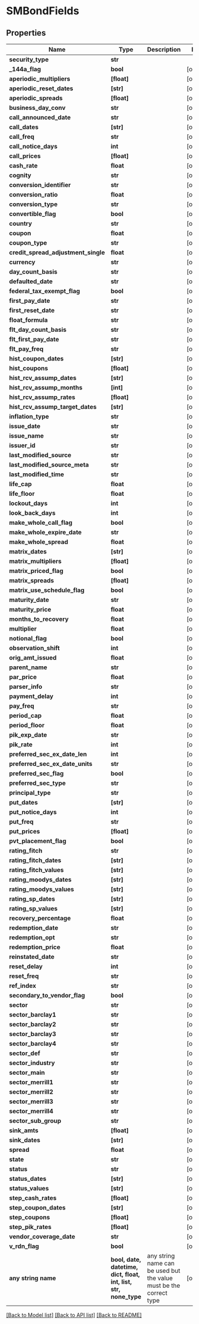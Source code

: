 # SMBondFields


## Properties
Name | Type | Description | Notes
------------ | ------------- | ------------- | -------------
**security_type** | **str** |  | 
**_144a_flag** | **bool** |  | [optional] 
**aperiodic_multipliers** | **[float]** |  | [optional] 
**aperiodic_reset_dates** | **[str]** |  | [optional] 
**aperiodic_spreads** | **[float]** |  | [optional] 
**business_day_conv** | **str** |  | [optional] 
**call_announced_date** | **str** |  | [optional] 
**call_dates** | **[str]** |  | [optional] 
**call_freq** | **str** |  | [optional] 
**call_notice_days** | **int** |  | [optional] 
**call_prices** | **[float]** |  | [optional] 
**cash_rate** | **float** |  | [optional] 
**cognity** | **str** |  | [optional] 
**conversion_identifier** | **str** |  | [optional] 
**conversion_ratio** | **float** |  | [optional] 
**conversion_type** | **str** |  | [optional] 
**convertible_flag** | **bool** |  | [optional] 
**country** | **str** |  | [optional] 
**coupon** | **float** |  | [optional] 
**coupon_type** | **str** |  | [optional] 
**credit_spread_adjustment_single** | **float** |  | [optional] 
**currency** | **str** |  | [optional] 
**day_count_basis** | **str** |  | [optional] 
**defaulted_date** | **str** |  | [optional] 
**federal_tax_exempt_flag** | **bool** |  | [optional] 
**first_pay_date** | **str** |  | [optional] 
**first_reset_date** | **str** |  | [optional] 
**float_formula** | **str** |  | [optional] 
**flt_day_count_basis** | **str** |  | [optional] 
**flt_first_pay_date** | **str** |  | [optional] 
**flt_pay_freq** | **str** |  | [optional] 
**hist_coupon_dates** | **[str]** |  | [optional] 
**hist_coupons** | **[float]** |  | [optional] 
**hist_rcv_assump_dates** | **[str]** |  | [optional] 
**hist_rcv_assump_months** | **[int]** |  | [optional] 
**hist_rcv_assump_rates** | **[float]** |  | [optional] 
**hist_rcv_assump_target_dates** | **[str]** |  | [optional] 
**inflation_type** | **str** |  | [optional] 
**issue_date** | **str** |  | [optional] 
**issue_name** | **str** |  | [optional] 
**issuer_id** | **str** |  | [optional] 
**last_modified_source** | **str** |  | [optional] 
**last_modified_source_meta** | **str** |  | [optional] 
**last_modified_time** | **str** |  | [optional] 
**life_cap** | **float** |  | [optional] 
**life_floor** | **float** |  | [optional] 
**lockout_days** | **int** |  | [optional] 
**look_back_days** | **int** |  | [optional] 
**make_whole_call_flag** | **bool** |  | [optional] 
**make_whole_expire_date** | **str** |  | [optional] 
**make_whole_spread** | **float** |  | [optional] 
**matrix_dates** | **[str]** |  | [optional] 
**matrix_multipliers** | **[float]** |  | [optional] 
**matrix_priced_flag** | **bool** |  | [optional] 
**matrix_spreads** | **[float]** |  | [optional] 
**matrix_use_schedule_flag** | **bool** |  | [optional] 
**maturity_date** | **str** |  | [optional] 
**maturity_price** | **float** |  | [optional] 
**months_to_recovery** | **float** |  | [optional] 
**multiplier** | **float** |  | [optional] 
**notional_flag** | **bool** |  | [optional] 
**observation_shift** | **int** |  | [optional] 
**orig_amt_issued** | **float** |  | [optional] 
**parent_name** | **str** |  | [optional] 
**par_price** | **float** |  | [optional] 
**parser_info** | **str** |  | [optional] 
**payment_delay** | **int** |  | [optional] 
**pay_freq** | **str** |  | [optional] 
**period_cap** | **float** |  | [optional] 
**period_floor** | **float** |  | [optional] 
**pik_exp_date** | **str** |  | [optional] 
**pik_rate** | **int** |  | [optional] 
**preferred_sec_ex_date_len** | **int** |  | [optional] 
**preferred_sec_ex_date_units** | **str** |  | [optional] 
**preferred_sec_flag** | **bool** |  | [optional] 
**preferred_sec_type** | **str** |  | [optional] 
**principal_type** | **str** |  | [optional] 
**put_dates** | **[str]** |  | [optional] 
**put_notice_days** | **int** |  | [optional] 
**put_freq** | **str** |  | [optional] 
**put_prices** | **[float]** |  | [optional] 
**pvt_placement_flag** | **bool** |  | [optional] 
**rating_fitch** | **str** |  | [optional] 
**rating_fitch_dates** | **[str]** |  | [optional] 
**rating_fitch_values** | **[str]** |  | [optional] 
**rating_moodys_dates** | **[str]** |  | [optional] 
**rating_moodys_values** | **[str]** |  | [optional] 
**rating_sp_dates** | **[str]** |  | [optional] 
**rating_sp_values** | **[str]** |  | [optional] 
**recovery_percentage** | **float** |  | [optional] 
**redemption_date** | **str** |  | [optional] 
**redemption_opt** | **str** |  | [optional] 
**redemption_price** | **float** |  | [optional] 
**reinstated_date** | **str** |  | [optional] 
**reset_delay** | **int** |  | [optional] 
**reset_freq** | **str** |  | [optional] 
**ref_index** | **str** |  | [optional] 
**secondary_to_vendor_flag** | **bool** |  | [optional] 
**sector** | **str** |  | [optional] 
**sector_barclay1** | **str** |  | [optional] 
**sector_barclay2** | **str** |  | [optional] 
**sector_barclay3** | **str** |  | [optional] 
**sector_barclay4** | **str** |  | [optional] 
**sector_def** | **str** |  | [optional] 
**sector_industry** | **str** |  | [optional] 
**sector_main** | **str** |  | [optional] 
**sector_merrill1** | **str** |  | [optional] 
**sector_merrill2** | **str** |  | [optional] 
**sector_merrill3** | **str** |  | [optional] 
**sector_merrill4** | **str** |  | [optional] 
**sector_sub_group** | **str** |  | [optional] 
**sink_amts** | **[float]** |  | [optional] 
**sink_dates** | **[str]** |  | [optional] 
**spread** | **float** |  | [optional] 
**state** | **str** |  | [optional] 
**status** | **str** |  | [optional] 
**status_dates** | **[str]** |  | [optional] 
**status_values** | **[str]** |  | [optional] 
**step_cash_rates** | **[float]** |  | [optional] 
**step_coupon_dates** | **[str]** |  | [optional] 
**step_coupons** | **[float]** |  | [optional] 
**step_pik_rates** | **[float]** |  | [optional] 
**vendor_coverage_date** | **str** |  | [optional] 
**v_rdn_flag** | **bool** |  | [optional] 
**any string name** | **bool, date, datetime, dict, float, int, list, str, none_type** | any string name can be used but the value must be the correct type | [optional]

[[Back to Model list]](../README.md#documentation-for-models) [[Back to API list]](../README.md#documentation-for-api-endpoints) [[Back to README]](../README.md)


